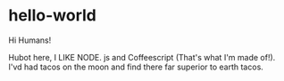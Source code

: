 # hello-world

Hi Humans!

Hubot here, I LIKE NODE. js and Coffeescript (That's what I'm made of!).
I'vd had tacos on the moon and find there far superior to earth tacos.
